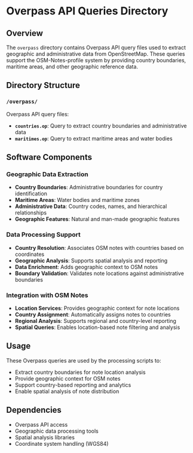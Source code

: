 # Overpass API Queries Directory

## Overview

The `overpass` directory contains Overpass API query files used to extract
geographic and administrative data from OpenStreetMap. These queries support the
OSM-Notes-profile system by providing country boundaries, maritime areas, and
other geographic reference data.

## Directory Structure

### `/overpass/`

Overpass API query files:

- **`countries.op`**: Query to extract country boundaries and administrative data
- **`maritimes.op`**: Query to extract maritime areas and water bodies

## Software Components

### Geographic Data Extraction

- **Country Boundaries**: Administrative boundaries for country identification
- **Maritime Areas**: Water bodies and maritime zones
- **Administrative Data**: Country codes, names, and hierarchical relationships
- **Geographic Features**: Natural and man-made geographic features

### Data Processing Support

- **Country Resolution**: Associates OSM notes with countries based on coordinates
- **Geographic Analysis**: Supports spatial analysis and reporting
- **Data Enrichment**: Adds geographic context to OSM notes
- **Boundary Validation**: Validates note locations against administrative boundaries

### Integration with OSM Notes

- **Location Services**: Provides geographic context for note locations
- **Country Assignment**: Automatically assigns notes to countries
- **Regional Analysis**: Supports regional and country-level reporting
- **Spatial Queries**: Enables location-based note filtering and analysis

## Usage

These Overpass queries are used by the processing scripts to:

- Extract country boundaries for note location analysis
- Provide geographic context for OSM notes
- Support country-based reporting and analytics
- Enable spatial analysis of note distribution

## Dependencies

- Overpass API access
- Geographic data processing tools
- Spatial analysis libraries
- Coordinate system handling (WGS84)
